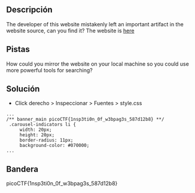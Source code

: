 ## Descripción
The developer of this website mistakenly left an important artifact in the website source, can you find it? The website is [here](http://saturn.picoctf.net:50303/)

## Pistas 
How could you mirror the website on your local machine so you could use more powerful tools for searching?

## Solución
- Click derecho > Inspeccionar > Fuentes > style.css
```
...
/** banner_main picoCTF{1nsp3ti0n_0f_w3bpag3s_587d12b8} **/
 .carousel-indicators li {
     width: 20px;
     height: 20px;
     border-radius: 11px;
     background-color: #070000;
...
```

## Bandera
picoCTF{1nsp3ti0n_0f_w3bpag3s_587d12b8}
